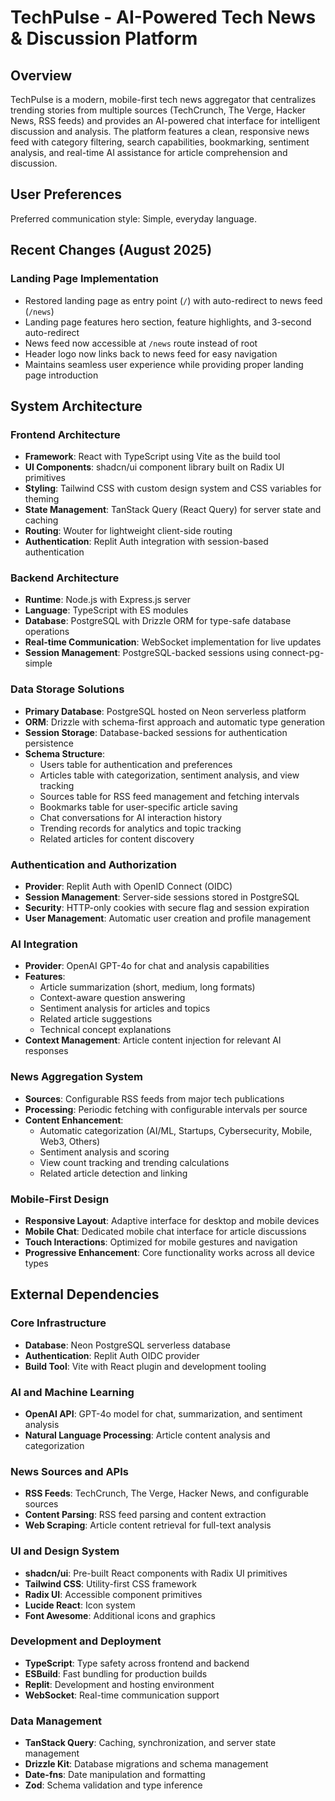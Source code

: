 # TechPulse - AI-Powered Tech News & Discussion Platform

## Overview

TechPulse is a modern, mobile-first tech news aggregator that centralizes trending stories from multiple sources (TechCrunch, The Verge, Hacker News, RSS feeds) and provides an AI-powered chat interface for intelligent discussion and analysis. The platform features a clean, responsive news feed with category filtering, search capabilities, bookmarking, sentiment analysis, and real-time AI assistance for article comprehension and discussion.

## User Preferences

Preferred communication style: Simple, everyday language.

## Recent Changes (August 2025)

### Landing Page Implementation
- Restored landing page as entry point (`/`) with auto-redirect to news feed (`/news`)
- Landing page features hero section, feature highlights, and 3-second auto-redirect
- News feed now accessible at `/news` route instead of root
- Header logo now links back to news feed for easy navigation
- Maintains seamless user experience while providing proper landing page introduction

## System Architecture

### Frontend Architecture
- **Framework**: React with TypeScript using Vite as the build tool
- **UI Components**: shadcn/ui component library built on Radix UI primitives
- **Styling**: Tailwind CSS with custom design system and CSS variables for theming
- **State Management**: TanStack Query (React Query) for server state and caching
- **Routing**: Wouter for lightweight client-side routing
- **Authentication**: Replit Auth integration with session-based authentication

### Backend Architecture
- **Runtime**: Node.js with Express.js server
- **Language**: TypeScript with ES modules
- **Database**: PostgreSQL with Drizzle ORM for type-safe database operations
- **Real-time Communication**: WebSocket implementation for live updates
- **Session Management**: PostgreSQL-backed sessions using connect-pg-simple

### Data Storage Solutions
- **Primary Database**: PostgreSQL hosted on Neon serverless platform
- **ORM**: Drizzle with schema-first approach and automatic type generation
- **Session Storage**: Database-backed sessions for authentication persistence
- **Schema Structure**:
  - Users table for authentication and preferences
  - Articles table with categorization, sentiment analysis, and view tracking
  - Sources table for RSS feed management and fetching intervals
  - Bookmarks table for user-specific article saving
  - Chat conversations for AI interaction history
  - Trending records for analytics and topic tracking
  - Related articles for content discovery

### Authentication and Authorization
- **Provider**: Replit Auth with OpenID Connect (OIDC)
- **Session Management**: Server-side sessions stored in PostgreSQL
- **Security**: HTTP-only cookies with secure flag and session expiration
- **User Management**: Automatic user creation and profile management

### AI Integration
- **Provider**: OpenAI GPT-4o for chat and analysis capabilities
- **Features**:
  - Article summarization (short, medium, long formats)
  - Context-aware question answering
  - Sentiment analysis for articles and topics
  - Related article suggestions
  - Technical concept explanations
- **Context Management**: Article content injection for relevant AI responses

### News Aggregation System
- **Sources**: Configurable RSS feeds from major tech publications
- **Processing**: Periodic fetching with configurable intervals per source
- **Content Enhancement**: 
  - Automatic categorization (AI/ML, Startups, Cybersecurity, Mobile, Web3, Others)
  - Sentiment analysis and scoring
  - View count tracking and trending calculations
  - Related article detection and linking

### Mobile-First Design
- **Responsive Layout**: Adaptive interface for desktop and mobile devices
- **Mobile Chat**: Dedicated mobile chat interface for article discussions
- **Touch Interactions**: Optimized for mobile gestures and navigation
- **Progressive Enhancement**: Core functionality works across all device types

## External Dependencies

### Core Infrastructure
- **Database**: Neon PostgreSQL serverless database
- **Authentication**: Replit Auth OIDC provider
- **Build Tool**: Vite with React plugin and development tooling

### AI and Machine Learning
- **OpenAI API**: GPT-4o model for chat, summarization, and sentiment analysis
- **Natural Language Processing**: Article content analysis and categorization

### News Sources and APIs
- **RSS Feeds**: TechCrunch, The Verge, Hacker News, and configurable sources
- **Content Parsing**: RSS feed parsing and content extraction
- **Web Scraping**: Article content retrieval for full-text analysis

### UI and Design System
- **shadcn/ui**: Pre-built React components with Radix UI primitives
- **Tailwind CSS**: Utility-first CSS framework
- **Radix UI**: Accessible component primitives
- **Lucide React**: Icon system
- **Font Awesome**: Additional icons and graphics

### Development and Deployment
- **TypeScript**: Type safety across frontend and backend
- **ESBuild**: Fast bundling for production builds
- **Replit**: Development and hosting environment
- **WebSocket**: Real-time communication support

### Data Management
- **TanStack Query**: Caching, synchronization, and server state management
- **Drizzle Kit**: Database migrations and schema management
- **Date-fns**: Date manipulation and formatting
- **Zod**: Schema validation and type inference